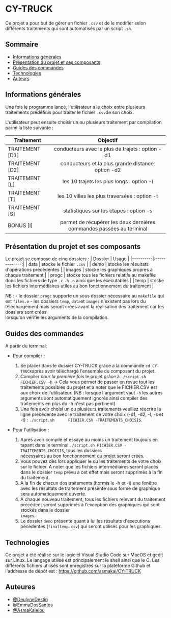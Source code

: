# CY-TRUCK

Ce projet a pour but de gérer un fichier `.csv` et de le modifier selon différents traitements qui sont automatisés par un script `.sh`.

## Sommaire

* [Informations générales](#informations-générales)
* [Présentation du projet et ses composants](#présentation-du-projet-et-ses-composants)
* [Guides des commandes](#guides-des-commandes)
* [Technologies](#technologies)
* [Auteurs](#auteurs)


## Informations générales

Une fois le programme lancé, l'utilisateur a le choix entre plusieurs traitements prédéfinis pour traiter le fichier `.csv`de son choix.

L'utilisateur peut ensuite choisir un ou plusieurs traitement par compilation parmi la liste suivante :
 
| Traitement | Objectif | 
|----------|:-------------:|
| TRAITEMENT [D1] | conducteurs avec le plus de trajets : option -d1 | 
| TRAITEMENT [D2] | conducteurs et la plus grande distance: option -d2 | 
| TRAITEMENT [L] | les 10 trajets les plus longs : option -l | 
| TRAITEMENT [T] | les 10 villes les plus traversées : option -t  | 
| TRAITEMENT [S] | statistiques sur les étapes : option -s | 
| BONUS [I] | permet de récupérer les deux dernières commandes passées au terminal |

## Présentation du projet et ses composants

Le projet se compose de cinq dossiers :
| Dossier | Usage | 
|----------|:-------------:|
| data | stocke le fichier `.csv` | 
| demo | stocke les résultats d'opérations précédentes | 
| images | stocke les graphiques propres à chaque traitement  | 
| progc | stocke tous les fichiers relatifs au makefile donc les fichiers de type `.c` `.h` `.o` ainsi que les éxecutables  | 
| temp | stocke les fichiers intermédiaires utiles au bon fonctionnement du traitement |

NB : - le dossier `progc` supporte un sous dossier nécessaire au `makefile` qui est `files.o`
     - les dossiers `temp`, `data`et `images` n'existent pas lors du téléchargement mais seront crées avant la réalisation des traitement car les dossiers sont crées      
     lorsqu'on vérifie les arguments de la compilation.

## Guides des commandes

A partir du terminal:

* Pour compiler :
     1) Se placer dans le dossier CY-TRUCK grâce à la commande `cd CY-TRUCK`après avoir téléchargé l'ensemble du composant du projet.
     2) Compiler *pour la première fois* le projet grâce à `./script.sh FICHIER.CSV -h` ->  Cela vous permet de passer en revue tout les traitements possibles du projet et à         noter que le FICHIER.CSV est aux choix de l'utilisateur.
        (NB : lorsque l'argument vaut `-h` les autres arguments sont automatiquement ignorés ainsi compiler des traitements en plus du -h n'est pas pertinent) 
     3) Une fois avoir choisi un ou plusieurs traitements veuillez réecrire la ligne précédente avec le traitement de votre choix (-d1, -d2, -l, -s et -t) : `./script.sh     
        FICHIER.CSV -TRAITEMENTS_CHOISIS`.

 * Pour l'utilisation :
    1) Après avoir compilé et essayé au moins un traitement toujours en tapant dans le terminal `./script.sh FICHIER.CSV -TRAITEMENTS_CHOISIS`, tous les dossiers   
       nécessaires au bon fonctionnement du projet seront crées.
    2) Vous pouvez dès lors appliquer le ou les traitements de votre choix sur le fichier. A noter que les fichiers intermédiaires seront placés dans le dossier `temp` prévu à cet effet mais seront supprimés à la fin du traitement.
    3) A la fin de chacun des traitements (hormis le -h et -i) une fenêtre avec les résultats de traitement présenté sous forme de graphique sera automatiquement ouverte.
    4) A chaque nouveau traitement, tous les fichiers relevant du traitement précédent seront supprimés à l'exception des graphiques qui sont stockés dans le dossier     
       `images`.
    5)  Le dossier `demo` présente quant à lui les résultats d'executions pécédentes (`finaltemp.csv`) qui seront utilisés pour les graphiques.
       

## Technologies

Ce projet a été réalisé sur le logiciel Visual Studio Code sur MacOS et gedit sur Linux. Le langage utilisé est principalement le shell ainsi que le C.
Les différents fichiers utilisés sont enregistrés sur la plateforme Github et l'addresse de dépôt est : https://github.com/asmakaj/CY-TRUCK

## Auteures

- [@DeulyneDestin](https://github.com/Deulyne)
- [@EmmaDosSantos](https://github.com/emmadsnt)
- [@AsmaKajeiou](https://www.github.com/asmakaj)
